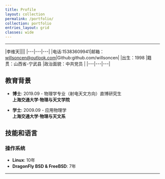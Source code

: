 ```yaml
---
title: Profile
layout: collection
permalink: /portfolio/
collection: portfolio
entries_layout: grid
classes: wide
---
```


---
|李维天||||
|---|---|---|
|电话:15383609941|邮箱：willsoncen@outlook.com|Github:github.com/willsoncen|
|出生：1998      |籍贯：山西省-宁武县           |政治面貌：中共党员           |
|---|---|---|
## 教育背景
- **博士**: 2019.09 - 物理学专业（射电天文方向）直博研究生  
  **上海交通大学·物理与天文学院**

- **学士**: 2009.09 - 应用物理学  
  **上海交通大学·物理与天文系**

## 技能和语言
### 操作系统
- **Linux**: 10年
- **DragonFly BSD & FreeBSD**: 7年

---